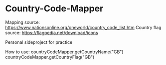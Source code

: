 # Country-Code-Mapper

Mapping source: https://www.nationsonline.org/oneworld/country_code_list.htm
Country flag source: https://flagpedia.net/download/icons

Personal sideproject for practice

How to use:
countryCodeMapper.getCountryName("GB")
countryCodeMapper.getCountryFlag("GB")
